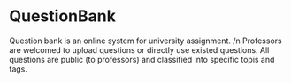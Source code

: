 # QuestionBank
Question bank is an online system for university assignment. /n
Professors are welcomed to upload questions or directly use existed questions. 
All questions are public (to professors) and classified into specific topis and tags.
